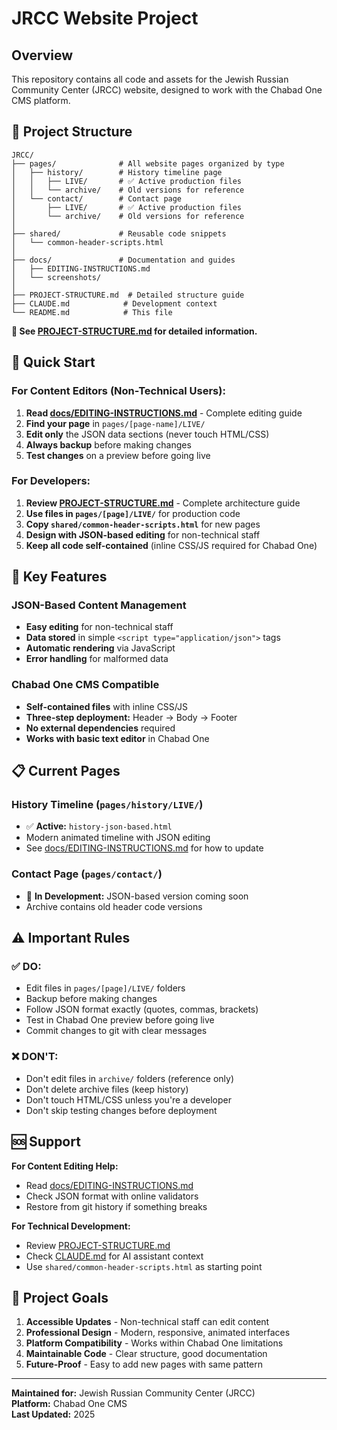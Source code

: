 # JRCC Website Project

## Overview
This repository contains all code and assets for the Jewish Russian Community Center (JRCC) website, designed to work with the Chabad One CMS platform.

## 📁 Project Structure

```
JRCC/
├── pages/              # All website pages organized by type
│   ├── history/        # History timeline page
│   │   ├── LIVE/       # ✅ Active production files
│   │   └── archive/    # Old versions for reference
│   └── contact/        # Contact page
│       ├── LIVE/       # ✅ Active production files
│       └── archive/    # Old versions for reference
│
├── shared/             # Reusable code snippets
│   └── common-header-scripts.html
│
├── docs/               # Documentation and guides
│   ├── EDITING-INSTRUCTIONS.md
│   └── screenshots/
│
├── PROJECT-STRUCTURE.md  # Detailed structure guide
├── CLAUDE.md            # Development context
└── README.md            # This file
```

**📖 See [PROJECT-STRUCTURE.md](PROJECT-STRUCTURE.md) for detailed information.**

## 🚀 Quick Start

### For Content Editors (Non-Technical Users):
1. **Read [docs/EDITING-INSTRUCTIONS.md](docs/EDITING-INSTRUCTIONS.md)** - Complete editing guide
2. **Find your page** in `pages/[page-name]/LIVE/`
3. **Edit only** the JSON data sections (never touch HTML/CSS)
4. **Always backup** before making changes
5. **Test changes** on a preview before going live

### For Developers:
1. **Review [PROJECT-STRUCTURE.md](PROJECT-STRUCTURE.md)** - Complete architecture guide
2. **Use files in `pages/[page]/LIVE/`** for production code
3. **Copy `shared/common-header-scripts.html`** for new pages
4. **Design with JSON-based editing** for non-technical staff
5. **Keep all code self-contained** (inline CSS/JS required for Chabad One)

## 🎯 Key Features

### JSON-Based Content Management
- **Easy editing** for non-technical staff
- **Data stored** in simple `<script type="application/json">` tags
- **Automatic rendering** via JavaScript
- **Error handling** for malformed data

### Chabad One CMS Compatible
- **Self-contained files** with inline CSS/JS
- **Three-step deployment:** Header → Body → Footer
- **No external dependencies** required
- **Works with basic text editor** in Chabad One

## 📋 Current Pages

### History Timeline (`pages/history/LIVE/`)
- ✅ **Active:** `history-json-based.html`
- Modern animated timeline with JSON editing
- See [docs/EDITING-INSTRUCTIONS.md](docs/EDITING-INSTRUCTIONS.md) for how to update

### Contact Page (`pages/contact/`)
- 🔄 **In Development:** JSON-based version coming soon
- Archive contains old header code versions

## ⚠️ Important Rules

### ✅ DO:
- Edit files in `pages/[page]/LIVE/` folders
- Backup before making changes
- Follow JSON format exactly (quotes, commas, brackets)
- Test in Chabad One preview before going live
- Commit changes to git with clear messages

### ❌ DON'T:
- Don't edit files in `archive/` folders (reference only)
- Don't delete archive files (keep history)
- Don't touch HTML/CSS unless you're a developer
- Don't skip testing changes before deployment

## 🆘 Support

**For Content Editing Help:**
- Read [docs/EDITING-INSTRUCTIONS.md](docs/EDITING-INSTRUCTIONS.md)
- Check JSON format with online validators
- Restore from git history if something breaks

**For Technical Development:**
- Review [PROJECT-STRUCTURE.md](PROJECT-STRUCTURE.md)
- Check [CLAUDE.md](CLAUDE.md) for AI assistant context
- Use `shared/common-header-scripts.html` as starting point

## 🎯 Project Goals

1. **Accessible Updates** - Non-technical staff can edit content
2. **Professional Design** - Modern, responsive, animated interfaces
3. **Platform Compatibility** - Works within Chabad One limitations
4. **Maintainable Code** - Clear structure, good documentation
5. **Future-Proof** - Easy to add new pages with same pattern

---

**Maintained for:** Jewish Russian Community Center (JRCC)  
**Platform:** Chabad One CMS  
**Last Updated:** 2025